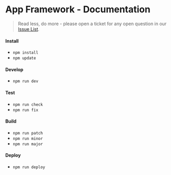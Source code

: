 # App Framework - Documentation
> Read less, do more - please open a ticket for any open question in our [Issue List](https://github.com/scriptPilot/app-framework/issues).

#### Install

- `npm install`
- `npm update`

#### Develop

- `npm run dev`

#### Test

- `npm run check`
- `npm run fix`

#### Build

- `npm run patch`
- `npm run minor`
- `npm run major`

#### Deploy

- `npm run deploy`
